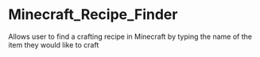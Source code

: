# Minecraft_Recipe_Finder
Allows user to find a crafting recipe in Minecraft by typing the name of the item they would like to craft
